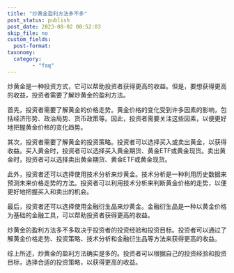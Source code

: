 ```yaml
---
title: "炒黄金盈利方法多不多"
post_status: publish
post_date: 2023-08-02 08:52:03
skip_file: no
custom_fields: 
  post-format: 
taxonomy:
  category:
        - "faq"
---
```


炒黄金是一种投资方式，它可以帮助投资者获得更高的收益。但是，要想获得更高的收益，投资者需要了解炒黄金的盈利方法。

首先，投资者需要了解黄金的价格走势。黄金价格的变化受到许多因素的影响，包括经济形势、政治局势、货币政策等。因此，投资者需要关注这些因素，以便更好地把握黄金价格的变化趋势。

其次，投资者需要了解黄金的投资策略。投资者可以选择买入或卖出黄金，以获得收益。买入黄金时，投资者可以选择买入黄金期货、黄金ETF或黄金现货。卖出黄金时，投资者可以选择卖出黄金期货、黄金ETF或黄金现货。

此外，投资者还可以选择使用技术分析来炒黄金。技术分析是一种利用历史数据来预测未来价格走势的方法。投资者可以利用技术分析来判断黄金价格的走势，以便更好地把握买入和卖出的机会。

最后，投资者还可以选择使用金融衍生品来炒黄金。金融衍生品是一种以黄金价格为基础的金融工具，可以帮助投资者获得更高的收益。

炒黄金的盈利方法多不多取决于投资者的投资经验和投资目标。投资者可以通过了解黄金价格走势、投资策略、技术分析和金融衍生品等方法来获得更高的收益。

综上所述，炒黄金的盈利方法确实是多的。投资者可以根据自己的投资经验和投资目标，选择合适的投资策略，以获得更高的收益。
